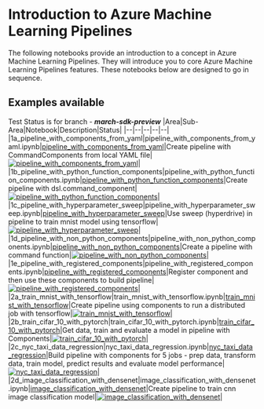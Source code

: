# Introduction to Azure Machine Learning Pipelines

The following notebooks provide an introduction to a concept in Azure Machine Learning Pipelines. They will introduce you to core Azure Machine Learning Pipelines features. 
These notebooks below are designed to go in sequence.

## Examples available

Test Status is for branch - **_march-sdk-preview_**
|Area|Sub-Area|Notebook|Description|Status|
|--|--|--|--|--|
|1a_pipeline_with_components_from_yaml|pipeline_with_components_from_yaml.ipynb|[pipeline_with_components_from_yaml](1a_pipeline_with_components_from_yaml/pipeline_with_components_from_yaml.ipynb)|Create pipeline with CommandComponents from local YAML file|[![pipeline_with_components_from_yaml](https://github.com/Azure/azureml-examples/actions/workflows/sdk-1a_pipeline_with_components_from_yaml-pipeline_with_components_from_yaml.yml/badge.svg?branch=march-sdk-preview)](https://github.com/Azure/azureml-examples/actions/workflows/sdk-1a_pipeline_with_components_from_yaml-pipeline_with_components_from_yaml.yml)|
|1b_pipeline_with_python_function_components|pipeline_with_python_function_components.ipynb|[pipeline_with_python_function_components](1b_pipeline_with_python_function_components/pipeline_with_python_function_components.ipynb)|Create pipeline with dsl.command_component|[![pipeline_with_python_function_components](https://github.com/Azure/azureml-examples/actions/workflows/sdk-1b_pipeline_with_python_function_components-pipeline_with_python_function_components.yml/badge.svg?branch=march-sdk-preview)](https://github.com/Azure/azureml-examples/actions/workflows/sdk-1b_pipeline_with_python_function_components-pipeline_with_python_function_components.yml)|
|1c_pipeline_with_hyperparameter_sweep|pipeline_with_hyperparameter_sweep.ipynb|[pipeline_with_hyperparameter_sweep](1c_pipeline_with_hyperparameter_sweep/pipeline_with_hyperparameter_sweep.ipynb)|Use sweep (hyperdrive) in pipeline to train mnist model using tensorflow|[![pipeline_with_hyperparameter_sweep](https://github.com/Azure/azureml-examples/actions/workflows/sdk-1c_pipeline_with_hyperparameter_sweep-pipeline_with_hyperparameter_sweep.yml/badge.svg?branch=march-sdk-preview)](https://github.com/Azure/azureml-examples/actions/workflows/sdk-1c_pipeline_with_hyperparameter_sweep-pipeline_with_hyperparameter_sweep.yml)|
|1d_pipeline_with_non_python_components|pipeline_with_non_python_components.ipynb|[pipeline_with_non_python_components](1d_pipeline_with_non_python_components/pipeline_with_non_python_components.ipynb)|Create a pipeline with command function|[![pipeline_with_non_python_components](https://github.com/Azure/azureml-examples/actions/workflows/sdk-1d_pipeline_with_non_python_components-pipeline_with_non_python_components.yml/badge.svg?branch=march-sdk-preview)](https://github.com/Azure/azureml-examples/actions/workflows/sdk-1d_pipeline_with_non_python_components-pipeline_with_non_python_components.yml)|
|1e_pipeline_with_registered_components|pipeline_with_registered_components.ipynb|[pipeline_with_registered_components](1e_pipeline_with_registered_components/pipeline_with_registered_components.ipynb)|Register component and then use these components to build pipeline|[![pipeline_with_registered_components](https://github.com/Azure/azureml-examples/actions/workflows/sdk-1e_pipeline_with_registered_components-pipeline_with_registered_components.yml/badge.svg?branch=march-sdk-preview)](https://github.com/Azure/azureml-examples/actions/workflows/sdk-1e_pipeline_with_registered_components-pipeline_with_registered_components.yml)|
|2a_train_mnist_with_tensorflow|train_mnist_with_tensorflow.ipynb|[train_mnist_with_tensorflow](2a_train_mnist_with_tensorflow/train_mnist_with_tensorflow.ipynb)|Create pipeline using components to run a distributed job with tensorflow|[![train_mnist_with_tensorflow](https://github.com/Azure/azureml-examples/actions/workflows/sdk-2a_train_mnist_with_tensorflow-train_mnist_with_tensorflow.yml/badge.svg?branch=march-sdk-preview)](https://github.com/Azure/azureml-examples/actions/workflows/sdk-2a_train_mnist_with_tensorflow-train_mnist_with_tensorflow.yml)|
|2b_train_cifar_10_with_pytorch|train_cifar_10_with_pytorch.ipynb|[train_cifar_10_with_pytorch](2b_train_cifar_10_with_pytorch/train_cifar_10_with_pytorch.ipynb)|Get data, train and evaluate a model in pipeline with Components|[![train_cifar_10_with_pytorch](https://github.com/Azure/azureml-examples/actions/workflows/sdk-2b_train_cifar_10_with_pytorch-train_cifar_10_with_pytorch.yml/badge.svg?branch=march-sdk-preview)](https://github.com/Azure/azureml-examples/actions/workflows/sdk-2b_train_cifar_10_with_pytorch-train_cifar_10_with_pytorch.yml)|
|2c_nyc_taxi_data_regression|nyc_taxi_data_regression.ipynb|[nyc_taxi_data_regression](2c_nyc_taxi_data_regression/nyc_taxi_data_regression.ipynb)|Build pipeline with components for 5 jobs - prep data, transform data, train model, predict results and evaluate model performance|[![nyc_taxi_data_regression](https://github.com/Azure/azureml-examples/actions/workflows/sdk-2c_nyc_taxi_data_regression-nyc_taxi_data_regression.yml/badge.svg?branch=march-sdk-preview)](https://github.com/Azure/azureml-examples/actions/workflows/sdk-2c_nyc_taxi_data_regression-nyc_taxi_data_regression.yml)|
|2d_image_classification_with_densenet|image_classification_with_densenet.ipynb|[image_classification_with_densenet](2d_image_classification_with_densenet/image_classification_with_densenet.ipynb)|Create pipeline to train cnn image classification model|[![image_classification_with_densenet](https://github.com/Azure/azureml-examples/actions/workflows/sdk-2d_image_classification_with_densenet-image_classification_with_densenet.yml/badge.svg?branch=march-sdk-preview)](https://github.com/Azure/azureml-examples/actions/workflows/sdk-2d_image_classification_with_densenet-image_classification_with_densenet.yml)|
